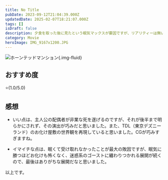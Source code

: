 ```yaml
---
title: No Title
pubDate: 2023-09-12T21:04:39.000Z
updatedDate: 2025-02-07T18:21:07.000Z
tags: []
isDraft: false
description: 夕食を取った後に見たという眠気マックスが要因ですが、リアリティーは無いですが、TDLのお化け屋敷の世界観の再現は成功していると思います
category: Movie
heroImage: IMG_9167x1200.JPG
---
```


![ホーンテッドマンション](https://object-storage.tyo2.conoha.io/v1/nc_.../blog-astro-assets/IMG_9167x1200.JPG){.img-fluid}

## おすすめ度
⭐️(1.0/5.0)


## 感想

- いい点は、主人公の配偶者が非業な死を遂げるのですが、それが後半まで明らかにされず、その演出が巧みだと思いました。また、TDL（東京デズニーランド）のお化け屋敷の世界観を再現していると思いました。CGが巧みすぎますね。

- イマイチな点は、眠くて受け取れなかったことが最大の敗因ですが、眠気に勝つほどお化けも怖くなく、迷惑系のゴーストに纏わりつかれる展開が続くので、最後はありがちな展開だなと思いました。





以上です。
